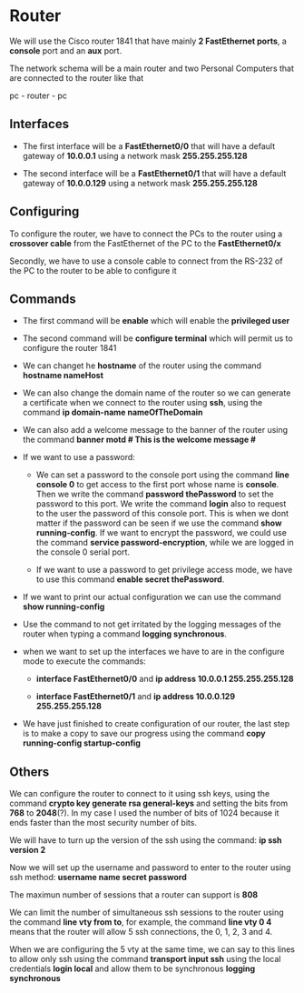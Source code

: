 # Router

We will use the Cisco router 1841 that have mainly __2 FastEthernet ports__, a __console__ port and an __aux__ port.

The network schema will be a main router and two Personal Computers that are connected to the router like that

pc - router - pc

## Interfaces

* The first interface will be a __FastEthernet0/0__ that will have a default gateway of __10.0.0.1__ using a network mask __255.255.255.128__

* The second interface will be a __FastEthernet0/1__ that will have a default gateway of __10.0.0.129__ using a network mask __255.255.255.128__

## Configuring

To configure the router, we have to connect the PCs to the router using a __crossover cable__ from the FastEthernet of the PC to the __FastEthernet0/x__

Secondly, we have to use a console cable to connect from the RS-232 of the PC to the router to be able to configure it

## Commands

* The first command will be __enable__ which will enable the __privileged user__

* The second command will be __configure terminal__ which will permit us to configure the router 1841

* We can changet he __hostname__ of the router using the command __hostname nameHost__

* We can also change the domain name of the router so we can generate a certificate when we connect to the router using __ssh__, using the command
__ip domain-name nameOfTheDomain__

* We can also add a welcome message to the banner of the router using the command __banner motd # This is the welcome message #__

* If we want to use a password:

    + We can set a password to the console port using the command __line console 0__ to get access to the first port whose name is __console__.
    Then  we write the command __password thePassword__ to set the password to this port. We write the command __login__ also to request to the user
    the password of this console port. This is when we dont matter if the password can be seen if we use the command __show running-config__.
    If we want to encrypt the password, we could use the command __service password-encryption__, while we are logged in the console 0 serial port.

    + If we want to use a password to get privilege access mode, we have to use this command __enable secret thePassword__.

* If we want to print our actual configuration we can use the command __show running-config__

* Use the command to not get irritated by the logging messages of the router when typing a command __logging synchronous__.

* when we want to set up the interfaces we have to are in the configure mode to execute the commands:

    + __interface FastEthernet0/0__ and __ip address 10.0.0.1 255.255.255.128__

    + __interface FastEthernet0/1__ and __ip address 10.0.0.129 255.255.255.128__

* We have just finished to create configuration of our router, the last step is to make a copy to save our progress using the command
__copy running-config startup-config__


## Others

We can configure the router to connect to it using ssh keys, using the command __crypto key generate rsa general-keys__ and setting the bits from __768__ to __2048__(?). In my case I used the number of bits of 1024 because it ends faster than the most security number of bits.

We will have to turn up the version of the ssh using the command: __ip ssh version 2__

Now we will set up the username and password to enter to the router using ssh method: __username name secret password__

The maximun number of sessions that a router can support is __808__

We can limit the number of simultaneous ssh sessions to the router using the command __line vty from to__, for example, the command __line vty 0 4__
means that the router will allow 5 ssh connections, the 0, 1, 2, 3 and 4.

When we are configuring the 5 vty at the same time, we can say to this lines to allow only ssh using the command __transport input ssh__
using the local credentials __login local__ and allow them to be synchronous __logging synchronous__
